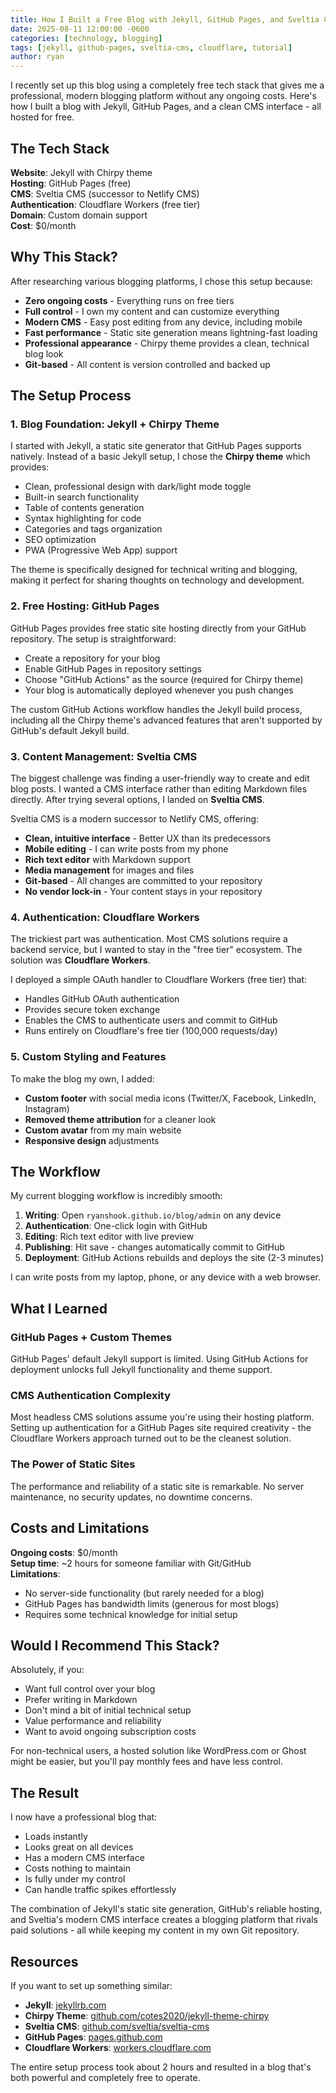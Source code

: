```yaml
---
title: How I Built a Free Blog with Jekyll, GitHub Pages, and Sveltia CMS
date: 2025-08-11 12:00:00 -0600
categories: [technology, blogging]
tags: [jekyll, github-pages, sveltia-cms, cloudflare, tutorial]
author: ryan
---
```


I recently set up this blog using a completely free tech stack that gives me a professional, modern blogging platform without any ongoing costs. Here's how I built a blog with Jekyll, GitHub Pages, and a clean CMS interface - all hosted for free.

## The Tech Stack

**Website**: Jekyll with Chirpy theme  
**Hosting**: GitHub Pages (free)  
**CMS**: Sveltia CMS (successor to Netlify CMS)  
**Authentication**: Cloudflare Workers (free tier)  
**Domain**: Custom domain support  
**Cost**: $0/month

## Why This Stack?

After researching various blogging platforms, I chose this setup because:

- **Zero ongoing costs** - Everything runs on free tiers
- **Full control** - I own my content and can customize everything
- **Modern CMS** - Easy post editing from any device, including mobile
- **Fast performance** - Static site generation means lightning-fast loading
- **Professional appearance** - Chirpy theme provides a clean, technical blog look
- **Git-based** - All content is version controlled and backed up

## The Setup Process

### 1. Blog Foundation: Jekyll + Chirpy Theme

I started with Jekyll, a static site generator that GitHub Pages supports natively. Instead of a basic Jekyll setup, I chose the **Chirpy theme** which provides:

- Clean, professional design with dark/light mode toggle
- Built-in search functionality
- Table of contents generation
- Syntax highlighting for code
- Categories and tags organization
- SEO optimization
- PWA (Progressive Web App) support

The theme is specifically designed for technical writing and blogging, making it perfect for sharing thoughts on technology and development.

### 2. Free Hosting: GitHub Pages

GitHub Pages provides free static site hosting directly from your GitHub repository. The setup is straightforward:

- Create a repository for your blog
- Enable GitHub Pages in repository settings
- Choose "GitHub Actions" as the source (required for Chirpy theme)
- Your blog is automatically deployed whenever you push changes

The custom GitHub Actions workflow handles the Jekyll build process, including all the Chirpy theme's advanced features that aren't supported by GitHub's default Jekyll build.

### 3. Content Management: Sveltia CMS

The biggest challenge was finding a user-friendly way to create and edit blog posts. I wanted a CMS interface rather than editing Markdown files directly. After trying several options, I landed on **Sveltia CMS**.

Sveltia CMS is a modern successor to Netlify CMS, offering:

- **Clean, intuitive interface** - Better UX than its predecessors
- **Mobile editing** - I can write posts from my phone
- **Rich text editor** with Markdown support
- **Media management** for images and files
- **Git-based** - All changes are committed to your repository
- **No vendor lock-in** - Your content stays in your repository

### 4. Authentication: Cloudflare Workers

The trickiest part was authentication. Most CMS solutions require a backend service, but I wanted to stay in the "free tier" ecosystem. The solution was **Cloudflare Workers**.

I deployed a simple OAuth handler to Cloudflare Workers (free tier) that:

- Handles GitHub OAuth authentication
- Provides secure token exchange
- Enables the CMS to authenticate users and commit to GitHub
- Runs entirely on Cloudflare's free tier (100,000 requests/day)

### 5. Custom Styling and Features

To make the blog my own, I added:

- **Custom footer** with social media icons (Twitter/X, Facebook, LinkedIn, Instagram)
- **Removed theme attribution** for a cleaner look
- **Custom avatar** from my main website
- **Responsive design** adjustments

## The Workflow

My current blogging workflow is incredibly smooth:

1. **Writing**: Open `ryanshook.github.io/blog/admin` on any device
2. **Authentication**: One-click login with GitHub
3. **Editing**: Rich text editor with live preview
4. **Publishing**: Hit save - changes automatically commit to GitHub
5. **Deployment**: GitHub Actions rebuilds and deploys the site (2-3 minutes)

I can write posts from my laptop, phone, or any device with a web browser.

## What I Learned

### GitHub Pages + Custom Themes
GitHub Pages' default Jekyll support is limited. Using GitHub Actions for deployment unlocks full Jekyll functionality and theme support.

### CMS Authentication Complexity
Most headless CMS solutions assume you're using their hosting platform. Setting up authentication for a GitHub Pages site required creativity - the Cloudflare Workers approach turned out to be the cleanest solution.

### The Power of Static Sites
The performance and reliability of a static site is remarkable. No server maintenance, no security updates, no downtime concerns.

## Costs and Limitations

**Ongoing costs**: $0/month  
**Setup time**: ~2 hours for someone familiar with Git/GitHub  
**Limitations**: 
- No server-side functionality (but rarely needed for a blog)
- GitHub Pages has bandwidth limits (generous for most blogs)
- Requires some technical knowledge for initial setup

## Would I Recommend This Stack?

Absolutely, if you:

- Want full control over your blog
- Prefer writing in Markdown
- Don't mind a bit of initial technical setup
- Value performance and reliability
- Want to avoid ongoing subscription costs

For non-technical users, a hosted solution like WordPress.com or Ghost might be easier, but you'll pay monthly fees and have less control.

## The Result

I now have a professional blog that:

- Loads instantly
- Looks great on all devices
- Has a modern CMS interface
- Costs nothing to maintain
- Is fully under my control
- Can handle traffic spikes effortlessly

The combination of Jekyll's static site generation, GitHub's reliable hosting, and Sveltia's modern CMS interface creates a blogging platform that rivals paid solutions - all while keeping my content in my own Git repository.

## Resources

If you want to set up something similar:

- **Jekyll**: [jekyllrb.com](https://jekyllrb.com)
- **Chirpy Theme**: [github.com/cotes2020/jekyll-theme-chirpy](https://github.com/cotes2020/jekyll-theme-chirpy)
- **Sveltia CMS**: [github.com/sveltia/sveltia-cms](https://github.com/sveltia/sveltia-cms)
- **GitHub Pages**: [pages.github.com](https://pages.github.com)
- **Cloudflare Workers**: [workers.cloudflare.com](https://workers.cloudflare.com)

The entire setup process took about 2 hours and resulted in a blog that's both powerful and completely free to operate.